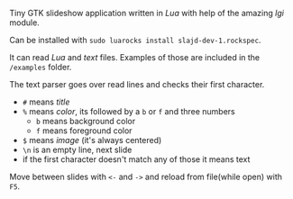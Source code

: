 Tiny GTK slideshow application written in *Lua* with help of the amazing *lgi* module.

Can be installed with `sudo luarocks install slajd-dev-1.rockspec`.

It can read *Lua* and *text* files. Examples of those are included in the `/examples` folder.

The text parser goes over read lines and checks their first character.

- `#` means *title*
- `%` means *color*, its followed by a `b` or `f` and three numbers
  - `b` means background color
  - `f` means foreground color
- `$` means *image* (it's always centered)
- `\n` is an empty line, next slide
- if the first character doesn't match any of those it means text

Move between slides with `<-` and `->` and reload from file(while open) with `F5`.
